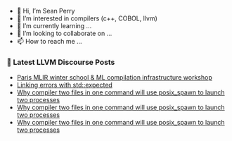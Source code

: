 - 👋 Hi, I’m Sean Perry
- 👀 I’m interested in compilers (c++, COBOL, llvm)
- 🌱 I’m currently learning ...
- 💞️ I’m looking to collaborate on ...
- 📫 How to reach me ...

<!---
s66perry/s66perry is a ✨ special ✨ repository because its `README.md` (this file) appears on your GitHub profile.
You can click the Preview link to take a look at your changes.
--->
### 📕 Latest LLVM Discourse Posts

<!-- DISCOURSE-LLVM:START -->
- [Paris MLIR winter school &amp; ML compilation infrastructure workshop](https://discourse.llvm.org/t/paris-mlir-winter-school-ml-compilation-infrastructure-workshop/83432#post_1)
- [Linking errors with std::expected](https://discourse.llvm.org/t/linking-errors-with-std-expected/83431#post_1)
- [Why compiler two files in one command will use posix_spawn to launch two processes](https://discourse.llvm.org/t/why-compiler-two-files-in-one-command-will-use-posix-spawn-to-launch-two-processes/83428#post_4)
- [Why compiler two files in one command will use posix_spawn to launch two processes](https://discourse.llvm.org/t/why-compiler-two-files-in-one-command-will-use-posix-spawn-to-launch-two-processes/83428#post_3)
- [Why compiler two files in one command will use posix_spawn to launch two processes](https://discourse.llvm.org/t/why-compiler-two-files-in-one-command-will-use-posix-spawn-to-launch-two-processes/83428#post_2)
<!-- DISCOURSE-LLVM:END -->
